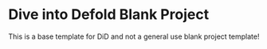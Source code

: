 # Dive into Defold Blank Project

This is a base template for DiD and not a general use blank project template!
